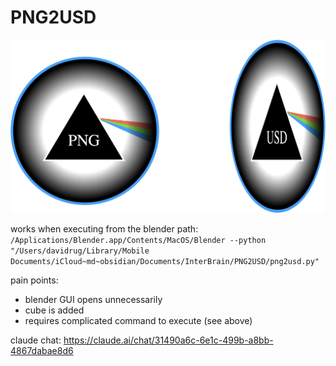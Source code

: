 # PNG2USD
![](PNG2USD.png)

works when executing from the blender path:
`/Applications/Blender.app/Contents/MacOS/Blender --python "/Users/davidrug/Library/Mobile Documents/iCloud~md~obsidian/Documents/InterBrain/PNG2USD/png2usd.py"`

pain points:
- blender GUI opens unnecessarily
- cube is added
- requires complicated command to execute (see above)
  
claude chat: https://claude.ai/chat/31490a6c-6e1c-499b-a8bb-4867dabae8d6
